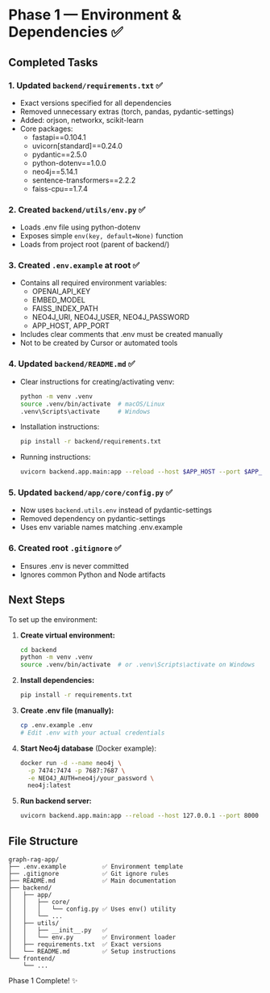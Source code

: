 # Phase 1 — Environment & Dependencies ✅

## Completed Tasks

### 1. Updated `backend/requirements.txt` ✅
- Exact versions specified for all dependencies
- Removed unnecessary extras (torch, pandas, pydantic-settings)
- Added: orjson, networkx, scikit-learn
- Core packages:
  - fastapi==0.104.1
  - uvicorn[standard]==0.24.0
  - pydantic==2.5.0
  - python-dotenv==1.0.0
  - neo4j==5.14.1
  - sentence-transformers==2.2.2
  - faiss-cpu==1.7.4

### 2. Created `backend/utils/env.py` ✅
- Loads .env file using python-dotenv
- Exposes simple `env(key, default=None)` function
- Loads from project root (parent of backend/)

### 3. Created `.env.example` at root ✅
- Contains all required environment variables:
  - OPENAI_API_KEY
  - EMBED_MODEL
  - FAISS_INDEX_PATH
  - NEO4J_URI, NEO4J_USER, NEO4J_PASSWORD
  - APP_HOST, APP_PORT
- Includes clear comments that .env must be created manually
- Not to be created by Cursor or automated tools

### 4. Updated `backend/README.md` ✅
- Clear instructions for creating/activating venv:
  ```bash
  python -m venv .venv
  source .venv/bin/activate  # macOS/Linux
  .venv\Scripts\activate     # Windows
  ```
- Installation instructions:
  ```bash
  pip install -r backend/requirements.txt
  ```
- Running instructions:
  ```bash
  uvicorn backend.app.main:app --reload --host $APP_HOST --port $APP_PORT
  ```

### 5. Updated `backend/app/core/config.py` ✅
- Now uses `backend.utils.env` instead of pydantic-settings
- Removed dependency on pydantic-settings
- Uses env variable names matching .env.example

### 6. Created root `.gitignore` ✅
- Ensures .env is never committed
- Ignores common Python and Node artifacts

## Next Steps

To set up the environment:

1. **Create virtual environment:**
   ```bash
   cd backend
   python -m venv .venv
   source .venv/bin/activate  # or .venv\Scripts\activate on Windows
   ```

2. **Install dependencies:**
   ```bash
   pip install -r requirements.txt
   ```

3. **Create .env file (manually):**
   ```bash
   cp .env.example .env
   # Edit .env with your actual credentials
   ```

4. **Start Neo4j database** (Docker example):
   ```bash
   docker run -d --name neo4j \
     -p 7474:7474 -p 7687:7687 \
     -e NEO4J_AUTH=neo4j/your_password \
     neo4j:latest
   ```

5. **Run backend server:**
   ```bash
   uvicorn backend.app.main:app --reload --host 127.0.0.1 --port 8000
   ```

## File Structure

```
graph-rag-app/
├── .env.example          ✅ Environment template
├── .gitignore            ✅ Git ignore rules
├── README.md             ✅ Main documentation
├── backend/
│   ├── app/
│   │   ├── core/
│   │   │   └── config.py ✅ Uses env() utility
│   │   └── ...
│   ├── utils/
│   │   ├── __init__.py   ✅
│   │   └── env.py        ✅ Environment loader
│   ├── requirements.txt  ✅ Exact versions
│   └── README.md         ✅ Setup instructions
└── frontend/
    └── ...
```

Phase 1 Complete! ✨

